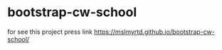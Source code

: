 # bootstrap-cw-school
for see  this project press link https://mslmyrtd.github.io/bootstrap-cw-school/
